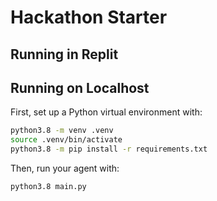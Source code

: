 # Hackathon Starter

## Running in Replit


## Running on Localhost

First, set up a Python virtual environment with:

```bash
python3.8 -m venv .venv
source .venv/bin/activate
python3.8 -m pip install -r requirements.txt
```

Then, run your agent with:

```bash
python3.8 main.py
```